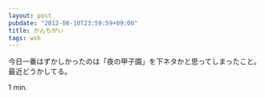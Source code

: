```yaml
---
layout: post
pubdate: "2012-08-10T23:59:59+09:00"
title: かんちがい
tags: wsh
---
```

今日一番はずかしかったのは「夜の甲子園」を下ネタかと思ってしまったこと。最近どうかしてる。

1 min.
